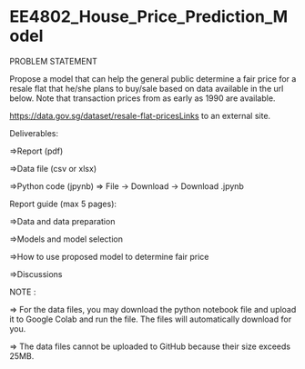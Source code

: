 # EE4802_House_Price_Prediction_Model

PROBLEM STATEMENT

Propose a model that can help the general public determine a fair price for a resale flat that he/she plans to buy/sale based on data available in the url below. Note that transaction prices from as early as 1990 are available.

https://data.gov.sg/dataset/resale-flat-pricesLinks to an external site.

Deliverables:

=>Report (pdf)

=>Data file (csv or xlsx)

=>Python code (jpynb) => File -> Download -> Download .jpynb
 

Report guide (max 5 pages):

=>Data and data preparation

=>Models and model selection

=>How to use proposed model to determine fair price

=>Discussions


NOTE :

=> For the data files, you may download the python notebook file and upload it to Google Colab and run the file. The files will automatically download for you.

=> The data files cannot be uploaded to GitHub because their size exceeds 25MB.
